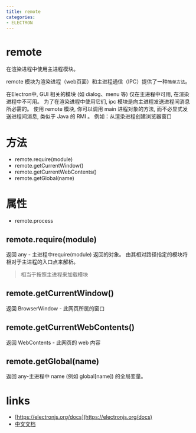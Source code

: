 ```yaml
---
title: remote
categories:
- ELECTRON
---
```


# remote
在渲染进程中使用主进程模块。


remote 模块为渲染进程（web页面）和主进程通信（IPC）提供了一种`简单方法`。

在Electron中, GUI 相关的模块 (如 dialog、menu 等) 仅在主进程中可用, 在渲染进程中不可用。 为了在渲染进程中使用它们, ipc 模块是向主进程发送进程间消息所必需的。 使用 remote 模块, 你可以调用 main 进程对象的方法, 而不必显式发送进程间消息, 类似于 Java 的 RMI 。
例如：从渲染进程创建浏览器窗口

# 方法

- remote.require(module)
- remote.getCurrentWindow()
- remote.getCurrentWebContents()
- remote.getGlobal(name)

# 属性

- remote.process



## remote.require(module)

返回 any - 主进程中require(module) 返回的对象。 由其相对路径指定的模块将相对于主进程的入口点来解析。

> 相当于按照主进程来加载模块

## remote.getCurrentWindow()
返回 BrowserWindow - 此网页所属的窗口
## remote.getCurrentWebContents()
返回 WebContents - 此网页的 web 内容
## remote.getGlobal(name)

返回 any-主进程中 name (例如 global[name]) 的全局变量。

# links
- [https://electronjs.org/docs](https://electronjs.org/docs)
- [中文文档](https://github.com/electron/i18n/tree/master/content/zh-CN)
